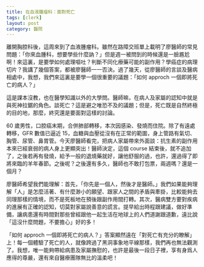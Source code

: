 ```yaml
---
title: 在血液腫瘤科：面對死亡
tags: [clerk]
layout: post
category: 醫院
---
```

離開胸腔科後，這周來到了血液腫瘤科。雖然在路障交班單上載明了廖醫師的常見問題：「你來血腫科，想要學些什麼訥？」但是週一被問到的時候還是一臉尷尬啊！來這裏，是要學如何處理嘔吐？判斷不同化療藥可能的副作用？學癌症的病理切片？我講了幾個答案，都被廖醫師一一否決。過了幾天，從廖醫師的言談及醫病相處中，我想，我們來這裏是要學一個很重要的議題：「如何 approch 一個即將死亡的病人？」

這是課本沒教，也在醫學知識以外的大學問。醫師嘛，在病人及家屬的認知中就是與死神拉鋸的角色。談死亡？這是避之唯恐不及的議題；但是，死亡既是自然終極的目的地，那麼，終究還是要面對這樣的討論。

60 歲男性，口腔癌末期，合併肺部轉移，本次因感染、發燒而住院。除了有遠處轉移，GFR 數值已逼近 15，血糖與血壓從沒有在正常的範圍，身上管路有氣切、胸管、尿管、鼻胃管。今天廖醫師看完，把病人家屬帶來外面談：抗生素的副作用本來已經衰弱的病人身上更顯突出！醫師決定，這個 course 結束後，就不追加了，之後若再有發燒，給予一般的退燒藥就好，讓他舒服的過，也許，還過得了即將來臨的羊年春節。之後呢？之後還有多久，醫師也不敢打包票，兩週嗎？還是一個月？

廖醫師希望我們能理解：首先，「你先是一個人，然後才是醫師。」我們如果能夠理解「人」是怎麼活著、有什麼渺小的願望、跟家人之間的矛盾與牽掛，比較能夠去同理那樣的情境，而不是死板地在預後跟副作用間打轉。其次，醫病雙方要對疾病的進展有正確的認知，切莫對家屬說善意的謊言。提早給出時程跟建議，做好準備，讓病患還有時間對那些曾經跟他一起生活在地球上的人們道謝跟道歉，遠比說「這沒什麼問題，不要擔心」好的多！

「如何 approch 一個即將死亡的病人？」答案顯然遠在「對死亡有充分的瞭解」上！每一個體驗了死亡的人，就像跨過了黑洞事象地平線那樣，我們再也無法觀測了。我想，唯一能夠帶給病患及家屬撫慰的，也許是最後一段日子裡，享有身爲人應得的尊嚴，還有來自醫療團隊無比的溫柔吧！
